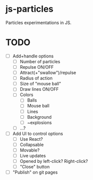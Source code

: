 # js-particles

Particles experimentations in JS.


# TODO

* [ ] Add+handle options
    * [ ] Number of particles
    * [ ] Repulse ON/OFF
    * [ ] Attract(+"swallow")/repulse
    * [ ] Radius of action
    * [ ] Size of "mouse ball"
    * [ ] Draw lines ON/OFF
    * [ ] Colors
        * [ ] Balls
        * [ ] Mouse ball
        * [ ] Lines
        * [ ] Background
        * [ ] ~explosions
    * [ ] ...?
* [ ] Add UI to control options
    * [ ] Use React?
    * [ ] Collapsable
    * [ ] Movable?
    * [ ] Live updates
    * [ ] Opened by left-click? Right-click?
    * [ ] "Close" button
* [ ] "Publish" on git pages
